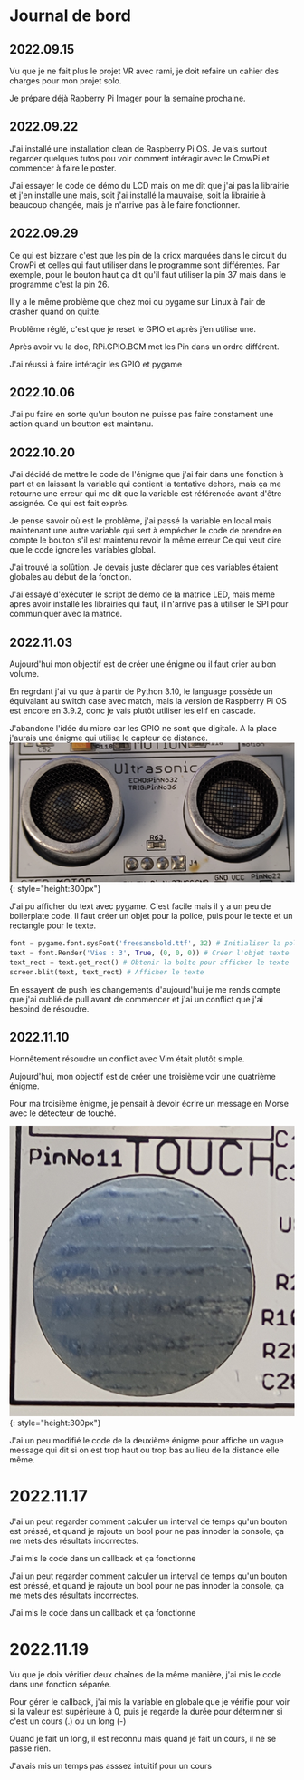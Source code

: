 # Journal de bord

## 2022.09.15
Vu que je ne fait plus le projet VR avec rami, je doit refaire un cahier des charges pour mon projet solo.

Je prépare déjà Rapberry Pi Imager pour la semaine prochaine.

## 2022.09.22
J'ai installé une installation clean de Raspberry Pi OS. Je vais surtout regarder quelques tutos pou voir comment intéragir avec le CrowPi et commencer à faire le poster.

J'ai essayer le code de démo du LCD mais on me dit que j'ai pas la librairie et j'en installe une mais, soit j'ai installé la mauvaise, soit la librairie à beaucoup changée, mais je n'arrive pas à le faire fonctionner.

## 2022.09.29
Ce qui est bizzare c'est que les pin de la criox  marquées dans le circuit du CrowPi et celles qui faut utiliser dans le programme sont différentes. Par exemple, pour le bouton haut ça dit qu'il faut utiliser la pin 37 mais dans le programme c'est la pin 26.

Il y a le même problème que chez moi ou pygame sur Linux à l'air de crasher quand on quitte.

Problême réglé, c'est que je reset le GPIO et après j'en utilise une.

Après avoir vu la doc, RPi.GPIO.BCM met les Pin dans un ordre différent.

J'ai réussi à faire intéragir les GPIO et pygame

## 2022.10.06
J'ai pu faire en sorte qu'un bouton ne puisse pas faire constament une action quand un boutton est maintenu.

## 2022.10.20
J'ai décidé de mettre le code de l'énigme que j'ai fair dans une fonction à part et en laissant la variable qui contient la tentative dehors, mais ça me retourne une erreur qui me dit que la variable est référencée avant d'être assignée. Ce qui est fait exprès.

Je pense savoir où est le problème, j'ai passé la variable en local mais maintenant une autre variable qui sert à empécher le code de prendre en compte le bouton s'il est maintenu revoir la même erreur Ce qui veut dire que le code ignore les variables global.

J'ai trouvé la solûtion. Je devais juste déclarer que ces variables étaient globales au début de la fonction.

J'ai essayé d'exécuter le script de démo de la matrice LED, mais même après avoir installé les librairies qui faut, il n'arrive pas à utiliser le SPI pour communiquer avec la matrice.

## 2022.11.03
Aujourd'hui mon objectif est de créer une énigme ou il faut crier au bon volume.

En regrdant j'ai vu que à partir de Python 3.10, le language possède un équivalant au switch case avec match, mais la version de Raspberry Pi OS est encore en 3.9.2, donc je vais plutôt utiliser les elif en cascade.

J'abandone l'idée du micro car les GPIO ne sont que digitale. A la place j'aurais une énigme qui utilise le capteur de distance.
![Le capteur de distance à ultrason](./img/capt-dist.jpg){: style="height:300px"}

J'ai pu afficher du text avec pygame. C'est facile mais il y a un peu de boilerplate code. Il faut créer un objet pour la police, puis pour le texte et un rectangle pour le texte.

``` python
font = pygame.font.sysFont('freesansbold.ttf', 32) # Initialiser la police
text = font.Render('Vies : 3', True, (0, 0, 0)) # Créer l'objet texte
text_rect = text.get_rect() # Obtenir la boîte pour afficher le texte
screen.blit(text, text_rect) # Afficher le texte
```

En essayent de push les changements d'aujourd'hui je me rends compte que j'ai oublié de pull avant de commencer et j'ai un conflict que j'ai besoind de résoudre.

## 2022.11.10
Honnêtement résoudre un conflict avec Vim était plutôt simple.

Aujourd'hui, mon objectif est de créer une troisième voir une quatrième énigme.

Pour ma troisième énigme, je pensait à devoir écrire un message en Morse avec le détecteur de touché.

![détecteur de touché](./img/capt-touch.jpg){: style="height:300px"}

J'ai un peu modifié le code de la deuxième énigme pour affiche un vague message qui dit si on est trop haut ou trop bas au lieu de la distance elle même.

# 2022.11.17
J'ai un peut regarder comment calculer un interval de temps qu'un bouton est préssé, et quand je rajoute un bool pour ne pas innoder la console, ça me mets des résultats incorrectes.

J'ai mis le code dans un callback et ça fonctionne

J'ai un peut regarder comment calculer un interval de temps qu'un bouton est préssé, et quand je rajoute un bool pour ne pas innoder la console, ça me mets des résultats incorrectes.

J'ai mis le code dans un callback et ça fonctionne

# 2022.11.19
Vu que je doix vérifier deux chaînes de la même manière, j'ai mis le code dans une fonction séparée.

Pour gérer le callback, j'ai mis la variable en globale que je vérifie pour voir si la valeur est supérieure à 0, puis je regarde la durée pour déterminer si c'est un cours (.) ou un long (-)

Quand je fait un long, il est reconnu mais quand je fait un cours, il ne se passe rien.

J'avais mis un temps pas asssez intuitif pour un cours